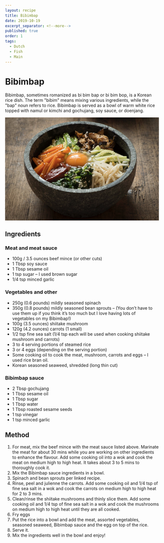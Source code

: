 ```yaml
---
layout: recipe
title: Bibimbap
date: 2019-10-19
excerpt_separator: <!--more-->
published: true
order: 1
tags:
  - Dutch
  - Fish
  - Main
---
```


# Bibimbap

Bibimbap, sometimes romanized as bi bim bap or bi bim bop, is a Korean rice dish. The term "bibim" means mixing various ingredients, while the "bap" noun refers to rice. Bibimbap is served as a bowl of warm white rice topped with namul or kimchi and gochujang, soy sauce, or doenjang.

<!--more-->

[![Bibimbap](/_uploads/bibimbap.png)](/_uploads/bibimbap.png)

## Ingredients

### Meat and meat sauce

- 100g / 3.5 ounces beef mince (or other cuts)
- 1 Tbsp soy sauce
- 1 Tbsp sesame oil
- 1 tsp sugar – I used brown sugar
- 1/4 tsp minced garlic

### Vegetables and other

- 250g (0.6 pounds) mildly seasoned spinach
- 350g (0.8 pounds) mildly seasoned bean sprouts – (You don’t have to use them up if you think it’s too much but I love having lots of vegetables on my Bibimbap!)
- 100g (3.5 ounces) shiitake mushroom
- 120g (4.2 ounces) carrots (1 small)
- 1/2 tsp fine sea salt (1/4 tsp each will be used when cooking shiitake mushroom and carrots)
- 3 to 4 serving portions of steamed rice
- 3 or 4 eggs (depending on the serving portion)
- Some cooking oil to cook the meat, mushroom, carrots and eggs – I used rice bran oil.
- Korean seasoned seaweed, shredded (long thin cut)

### Bibimbap sauce

- 2 Tbsp gochujang
- 1 Tbsp sesame oil
- 1 Tbsp sugar
- 1 Tbsp water
- 1 Tbsp roasted sesame seeds
- 1 tsp vinegar
- 1 tsp minced garlic

## Method

1. For meat, mix the beef mince with the meat sauce listed above. Marinate the meat for about 30 mins while you are working on other ingredients to enhance the flavour. Add some cooking oil into a wok and cook the meat on medium high to high heat. It takes about 3 to 5 mins to thoroughly cook it.
2. Mix the Bibimbap sauce ingredients in a bowl.
3. Spinach and bean sprouts per linked recipe.
4. Rinse, peel and julienne the carrots. Add some cooking oil and 1/4 tsp of fine sea salt in a wok and cook the carrots on medium high to high heat for 2 to 3 mins.
5. Clean/rinse the shiitake mushrooms and thinly slice them. Add some cooking oil and 1/4 tsp of fine sea salt in a wok and cook the mushrooms on medium high to high heat until they are all cooked.
6. Fry eggs
7. Put the rice into a bowl and add the meat, assorted vegetables, seasoned seaweed, Bibimbap sauce and the egg on top of the rice.
8. Serve it.
9. Mix the ingredients well in the bowl and enjoy!
